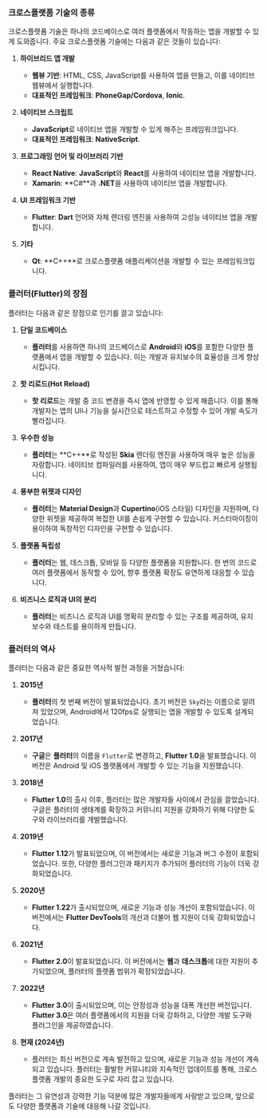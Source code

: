 

### 크로스플랫폼 기술의 종류

크로스플랫폼 기술은 하나의 코드베이스로 여러 플랫폼에서 작동하는 앱을 개발할 수 있게 도와줍니다. 주요 크로스플랫폼 기술에는 다음과 같은 것들이 있습니다:

1. **하이브리드 앱 개발**
   - **웹뷰 기반**: HTML, CSS, JavaScript를 사용하여 앱을 만들고, 이를 네이티브 웹뷰에서 실행합니다.
   - **대표적인 프레임워크**: **PhoneGap/Cordova**, **Ionic**.

2. **네이티브 스크립트**
   - **JavaScript**로 네이티브 앱을 개발할 수 있게 해주는 프레임워크입니다.
   - **대표적인 프레임워크**: **NativeScript**.

3. **프로그래밍 언어 및 라이브러리 기반**
   - **React Native**: **JavaScript**와 **React**를 사용하여 네이티브 앱을 개발합니다.
   - **Xamarin**: **C#**과 **.NET**을 사용하여 네이티브 앱을 개발합니다.

4. **UI 프레임워크 기반**
   - **Flutter**: **Dart** 언어와 자체 렌더링 엔진을 사용하여 고성능 네이티브 앱을 개발합니다.

5. **기타**
   - **Qt**: **C++**로 크로스플랫폼 애플리케이션을 개발할 수 있는 프레임워크입니다.

### 플러터(Flutter)의 장점

플러터는 다음과 같은 장점으로 인기를 끌고 있습니다:

1. **단일 코드베이스**
   - **플러터**를 사용하면 하나의 코드베이스로 **Android**와 **iOS**를 포함한 다양한 플랫폼에서 앱을 개발할 수 있습니다. 이는 개발과 유지보수의 효율성을 크게 향상시킵니다.

2. **핫 리로드(Hot Reload)**
   - **핫 리로드**는 개발 중 코드 변경을 즉시 앱에 반영할 수 있게 해줍니다. 이를 통해 개발자는 앱의 UI나 기능을 실시간으로 테스트하고 수정할 수 있어 개발 속도가 빨라집니다.

3. **우수한 성능**
   - **플러터**는 **C++**로 작성된 **Skia** 렌더링 엔진을 사용하여 매우 높은 성능을 자랑합니다. 네이티브 컴파일러를 사용하여, 앱이 매우 부드럽고 빠르게 실행됩니다.

4. **풍부한 위젯과 디자인**
   - **플러터**는 **Material Design**과 **Cupertino**(iOS 스타일) 디자인을 지원하며, 다양한 위젯을 제공하여 복잡한 UI를 손쉽게 구현할 수 있습니다. 커스터마이징이 용이하여 독창적인 디자인을 구현할 수 있습니다.

5. **플랫폼 독립성**
   - **플러터**는 웹, 데스크톱, 모바일 등 다양한 플랫폼을 지원합니다. 한 번의 코드로 여러 플랫폼에서 동작할 수 있어, 향후 플랫폼 확장도 유연하게 대응할 수 있습니다.

6. **비즈니스 로직과 UI의 분리**
   - **플러터**는 비즈니스 로직과 UI를 명확히 분리할 수 있는 구조를 제공하여, 유지보수와 테스트를 용이하게 만듭니다.

### 플러터의 역사

플러터는 다음과 같은 중요한 역사적 발전 과정을 거쳤습니다:

1. **2015년**
   - **플러터**의 첫 번째 버전이 발표되었습니다. 초기 버전은 `Sky`라는 이름으로 알려져 있었으며, Android에서 120fps로 실행되는 앱을 개발할 수 있도록 설계되었습니다.

2. **2017년**
   - **구글**은 **플러터**의 이름을 `Flutter`로 변경하고, **Flutter 1.0**을 발표했습니다. 이 버전은 Android 및 iOS 플랫폼에서 개발할 수 있는 기능을 지원했습니다.

3. **2018년**
   - **Flutter 1.0**의 출시 이후, 플러터는 많은 개발자들 사이에서 관심을 끌었습니다. 구글은 플러터의 생태계를 확장하고 커뮤니티 지원을 강화하기 위해 다양한 도구와 라이브러리를 개발했습니다.

4. **2019년**
   - **Flutter 1.12**가 발표되었으며, 이 버전에서는 새로운 기능과 버그 수정이 포함되었습니다. 또한, 다양한 플러그인과 패키지가 추가되어 플러터의 기능이 더욱 강화되었습니다.

5. **2020년**
   - **Flutter 1.22**가 출시되었으며, 새로운 기능과 성능 개선이 포함되었습니다. 이 버전에서는 **Flutter DevTools**의 개선과 더불어 웹 지원이 더욱 강화되었습니다.

6. **2021년**
   - **Flutter 2.0**이 발표되었습니다. 이 버전에서는 **웹**과 **데스크톱**에 대한 지원이 추가되었으며, 플러터의 플랫폼 범위가 확장되었습니다.

7. **2022년**
   - **Flutter 3.0**이 출시되었으며, 이는 안정성과 성능을 대폭 개선한 버전입니다. **Flutter 3.0**은 여러 플랫폼에서의 지원을 더욱 강화하고, 다양한 개발 도구와 플러그인을 제공하였습니다.

8. **현재 (2024년)**
   - 플러터는 최신 버전으로 계속 발전하고 있으며, 새로운 기능과 성능 개선이 계속되고 있습니다. 플러터는 활발한 커뮤니티와 지속적인 업데이트를 통해, 크로스플랫폼 개발의 중요한 도구로 자리 잡고 있습니다.

플러터는 그 유연성과 강력한 기능 덕분에 많은 개발자들에게 사랑받고 있으며, 앞으로도 다양한 플랫폼과 기술에 대응해 나갈 것입니다.

